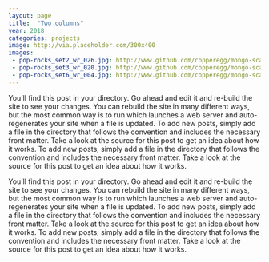 ```yaml
---
layout: page
title:  "Two columns"
year: 2018
categories: projects
image: http://via.placeholder.com/300x400
images:
 - pop-rocks_set2_wr_026.jpg: http://www.github.com/copperegg/mongo-scaling-demo
 - pop-rocks_set3_wr_020.jpg: http://www.github.com/copperegg/mongo-scaling-demo
 - pop-rocks_set6_wr_004.jpg: http://www.github.com/copperegg/mongo-scaling-demo
---
```

You’ll find this post in your  directory. Go ahead and edit it and re-build the site to see your changes. You can rebuild the site in many different ways, but the most common way is to run  which launches a web server and auto-regenerates your site when a file is updated. To add new posts, simply add a file in the directory that follows the convention  and includes the necessary front matter. Take a look at the source for this post to get an idea about how it works. To add new posts, simply add a file in the  directory that follows the convention  and includes the necessary front matter. Take a look at the source for this post to get an idea about how it works.

You’ll find this post in your  directory. Go ahead and edit it and re-build the site to see your changes. You can rebuild the site in many different ways, but the most common way is to run  which launches a web server and auto-regenerates your site when a file is updated. To add new posts, simply add a file in the directory that follows the convention  and includes the necessary front matter. Take a look at the source for this post to get an idea about how it works. To add new posts, simply add a file in the  directory that follows the convention  and includes the necessary front matter. Take a look at the source for this post to get an idea about how it works.

